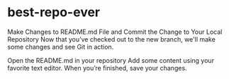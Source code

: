 # best-repo-ever
Make Changes to README.md File and Commit the Change to Your Local Repository
Now that you’ve checked out to the new branch, we'll make some changes and see Git in action.

Open the README.md in your repository
Add some content using your favorite text editor.
When you’re finished, save your changes.
